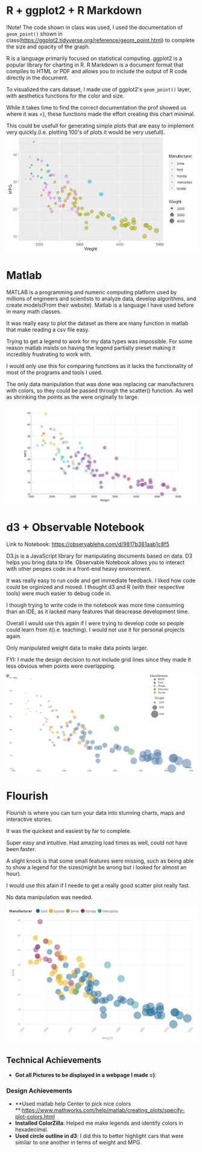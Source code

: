 # R + ggplot2 + R Markdown

!Note! The code shown in class was used, I used the documentation of `geom_point()` shown in class(https://ggplot2.tidyverse.org/reference/geom_point.html) to complete the size and opacity of the graph.

R is a language primarily focused on statistical computing.
ggplot2 is a popular library for charting in R.
R Markdown is a document format that compiles to HTML or PDF and allows you to include the output of R code directly in the document.

To visualized the cars dataset, I made use of ggplot2's `geom_point()` layer, with aesthetics functions for the color and size.

While it takes time to find the correct documentation the prof showed us where it was =), these functions made the effort creating this chart minimal.

This could be usefull for generating simple plots that are easy to implement very quickly.(i.e. plotting 100's of plots it would be very usefull).
![R](img/a2-R.png)

# Matlab

MATLAB is a programming and numeric computing platform used by millions of engineers and scientists to analyze data, develop algorithms, and create models(From their website). Matlab is a language I have used before in many math classes.

It was really easy to plot the dataset as there are many function in matlab that make reading a csv file easy.

Trying to get a legend to work for my data types was impossible. For some reason matlab insists on having the legend partially preset making it incredibly frustrating to work with.

I would only use this for comparing functions as it lacks the functionality of most of the programs and tools I used.

The only data manipulation that was done was replacing car manufacturers with colors, so they could be passed through the scatter() function. As well as shrinking the points as the were originally to large.

![matlab](img/cars-sample-matlab.png)

# d3 + Observable Notebook

Link to Notebook: https://observablehq.com/d/9817b361aab1c8f5

D3.js is a JavaScript library for manipulating documents based on data. D3 helps you bring data to life. Observable Notebook allows you to interact with other peopes code in a front-end heavy environment.

It was really easy to run code and get immediate feedback. I liked how code could be orginized and moved. I thought d3 and R (with their respective tools) were much easier to debug code in.

I though trying to write code in the notebook was more time consuming than an IDE, as it lacked many features that deacrease development time.

Overall I would use this again if I were trying to develop code so people could learn from it(i.e. teaching). I would not use it for personal projects again.

Only manipulated weight data to make data points larger.

FYI: I made the design decision to not include grid lines since they made it less obvious when points were overlapping.

![d3](img/a2-d3Plot.png)

# Flourish

Flourish is where you can turn your data into stunning charts, maps and interactive stories. 

It was the quickest and easiest by far to complete.

Super easy and intuitive. Had amazing load times as well, could not have been faster.

A slight knock is that some small features were missing, such as being able to show a legend for the sizes(might be wrong but i looked for almost an hour).

I would use this afain if I neede to get a really good scatter plot really fast.

No data manipulation was needed.

![d3](img/a2-flourish.png)

## Technical Achievements
- **Got all Pictures to be displayed in a webpage I made =)**: 

### Design Achievements
- **Used matlab help Center to pick nice colors **:https://www.mathworks.com/help/matlab/creating_plots/specify-plot-colors.html 
- **Installed ColorZilla**: Helped me make legends and identify colors in hexadecimal.
- **Used circle outline in d3**: I did this to better highlight cars that were similar to one another in terms of weight and MPG.
